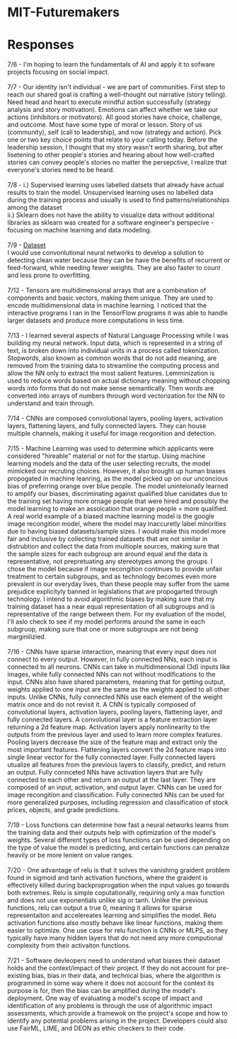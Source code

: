 # MIT-Futuremakers

# Responses
7/6 - I'm hoping to learn the fundamentals of AI and apply it to sofware projects focusing on social impact. <br> <br>
7/7 - Our identity isn't individual - we are part of communities. First step to reach our shared goal is crafting a well-thought out narrative (story telling). Need head and heart to execute mindful action successfully (strategy analysis and story motivation). Emotions can affect whether we take our actions (inhibitors or motivators). All good stories have choice, challenge, and outcome. Most have some type of moral or lesson. Story of us (community), self (call to leadership), and now (strategy and action). Pick one or two key choice points that relate to your calling today. Before the leadership session, I thought that my story wasn't worth sharing, but after lisetening to other people's stories and hearing about how well-crafted stories can convey people's stories no matter the persepctive, I realize that everyone's stories need to be heard. <br><br>
7/8 - i.) Supervised learning uses labelled datsets that already have actual results to train the model. Unsupervised learning uses no labelled data during the training process and usually is used to find patterns/relationships among the dataset <br>
ii.) Sklearn does not have the ability to visualize data without additional libraries as sklearn was created for a software engineer's perspecive - focusing on machine learning and data modeling. <br><br>
7/9 - <a href = 'https://www.kaggle.com/adityakadiwal/water-potability'>Dataset</a> <br>
  I would use convonlutional neural networks to develop a solution to detecting clean water because they can be have the benefits of recurrent or feed-forward, while needing fewer weights. They are also faster to count and less prone to overfitting.  <br><br>
7/12 - Tensors are multidimensional arrays that are a combination of components and basic vectors, making them unique. They are used to encode multidimensional data in machine learning. I noticed that the interactive programs I ran in the TensorFlow programs it was able to handle larger datasets and produce more computations in less time.  <br><br>
7/13 - I learned several aspects of Natural Language Processing while I was building my neural network. Input data, which is represented in a string of text, is broken down into individual units in a process called tokenization. Stopwords, also known as common words that do not add meaning, are removed from the training data to streamline the computing process and allow the NN only to extract the most salient features. Lemminization is used to reduce words based on actual dictionary meaning without chopping words into forms that do not make sense semantically. Then words are converted into arrays of numbers through word vectorization for the NN to understand and train through. <br><br>
7/14 - CNNs are composed convolutional layers, pooling layers, activation layers, flattening layers, and fully connected layers. They can house multiple channels, making it useful for image recgonition and detection. <br><br>
7/15 - Machine Learning was used to determine which applicants were considered "hireable" material or not for the startup. Using machine learning models and the data of the user selecting recruits, the model mimicked our recruting choices. However, it also brought up human biases propogated in machine leanring, as the model picked up on our unconcious bias of preferring orange over blue people. The model uninteionally learned to amplify our biases, discriminating against qualified blue canidates due to the training set having more ornage people that were hired and possibly the model learning to make an assoication that orange people = more qualified. A real world example of a biased machine learning model is the google image recongition model, where the model may inaccuretly label minorities due to having biased datasets/sample sizes. I would make this model more fair and inclusive by collecting trained datasets that are not similar in distrubtion and collect the data from multiople sources, making sure that the sample sizes for each subgroup are around equal and the data is representative, not prepretuating any stereotypes among the groups. I chose the model because if image recongition continues to provide unfair treatment to certain subgroups, and as technology becomes even more prevalent in our everyday lives, than these people may suffer from the same prejudice explicityly banned in legislations that are propogarted through technology. I intend to avoid algorithmic biases by making sure that my training dataset has a near equal representation of all subgroups and is representative of the range between them. For my evaluation of the model, I'll aslo check to see if my model performs around the same in each subgruop, making sure that one or more subgroups are not being marginilizied. <br><br>
7/16 - CNNs have sparse interaction, meaning that every input does not connect to every output. However, in fully connected NNs, each input is connected to all neurons. CNNs can take in multidimensional (3d) inputs like images, while fully connected NNs can not without modifications to the input. CNNs also have shared parameters, meaning that for getting output, weights applied to one input are the same as the weights applied to all other inputs. Unlike CNNs, fully connected NNs use each element of the weight matrix once and do not revisit it. A CNN is typically composed of convolutional layers, activation layers, pooling layers, flattening layer, and fully connected layers. A convolutional layer is a feature extraction layer returning a 2d feature map. Activation layers apply nonlinearity to the outputs from the previous layer and used to learn more complex features. Pooling layers decrease the size of the feature map and extract only the most important features. Flattening layers convert the 2d feature maps into single linear vector for the fully connected layer. Fully connected layers utualize all features from the previous layers to classify, predict, and return an output. Fully connceted NNs have activation layers that are fully connected to each other and return an output at the last layer. They are composed of an input, activation, and output layer. CNNs can be used for image recongition and classification. Fully connected NNs can be used for more generalized purposes, including regression and classification of stock prices, objects, and grade predictions. <br><br>
7/19 - Loss functions can determine how fast a neural networks learns from the training data and their outputs help with optimization of the model's weights. Several different types of loss functions can be used depending on the type of value the model is predicting, and certain functions can penalize heavily or be more lenient on value ranges. <br><br>
7/20 - One advantage of relu is that it solves the vanishing graident problem found in sigmoid and tanh activation functions, where the graident is effectively killed during backproprogation when the input values go towards both extremes. Relu is simple coputationally, requiring only a max function and does not use exponentials unlike sig or tanh. Unlike the previous functions, relu can output a true 0, meaning it allows for sparse representaiton and accelereates learning and simplifies the model. Relu activation functions also mostly behave like linear functions, making them easier to optimize. One use case for relu function is CNNs or MLPS, as they typically have many hidden layers that do not need any more computional complexity from their activaiton functions. <br><br>
7/21 - Software devleopers need to understand what biases their dataset holds and the context/impact of their project. If they do not account for pre-existing bias, bias in their data, and technical bias, where the algorithm is programmed in some way where it does not account for the context its purpose is for, then the bias can be amplified during the model's deployment. One way of evaluating a model's scope of impact and identification of any problems is through the use of algorithmic impact assessments, which provide a framewok on the project's scope and how to identify any potential problems arising in the project. Developers could also use FairML, LIME, and DEON as ethic checkers to their code. 
  
